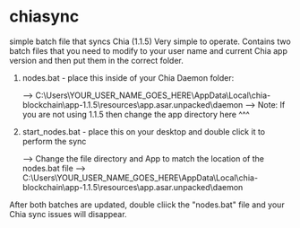 # chiasync
simple batch file that syncs Chia (1.1.5) 
Very simple to operate.  Contains two batch files that you need to modify to your user name and current Chia app version and then put them in the correct folder. 

1) nodes.bat  -  place this inside of your Chia Daemon folder:

      -->  C:\Users\YOUR_USER_NAME_GOES_HERE\AppData\Local\chia-blockchain\app-1.1.5\resources\app.asar.unpacked\daemon
      -->  Note:  If you are not using 1.1.5 then change the app directory here ^^^

2) start_nodes.bat - place this on your desktop and double click it to perform the sync

      -->  Change the file directory and App to match the location of the nodes.bat file
      -->  C:\Users\YOUR_USER_NAME_GOES_HERE\AppData\Local\chia-blockchain\app-1.1.5\resources\app.asar.unpacked\daemon
      
After both batches are updated, double cliick the "nodes.bat" file and your Chia sync issues will disappear.
